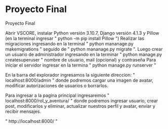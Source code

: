 # Proyecto Final
Proyecto Final

Abrir VSCORE, instalar  Python versión 3.10.7, Django versión 4.1.3 y  Pillow (en la terminal ingresar " python -m pip install Pillow ")
Realizar las migraciones ingresando en la terminal " python mananage.py makemigrations " seguido de " python mananage.py migrate ".
Luego crear un usuario de administrador ingresando en la terminar " python manage.py createsuperuser " nombre de usuario, mail (opcional) y contraseña 
Para iniciar el servidor ingresar en la termina " python manage.py runserver "

En la barra del explorador ingresamos la siguiente direccion: " localhost:8000/admin " donde podremos cargar una imagen de avatar, modificar autorizaciones de usuarios o borrarlos.

Para ingresar a la pagina principal ingresaremos " localhost:8000/rol_y_aventura/ " donde podremos ingresar  usuario, crear post, modificarlos y eliminar, actualizar nuestros perfil y avatar, enviar y recibir mensajes.






" http://localhost:8000/ "